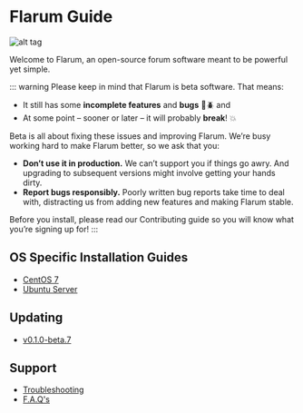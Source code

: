 # Flarum Guide

![alt tag](http://flarum.org/img/logo.png)

Welcome to Flarum, an open-source forum software meant to be powerful yet simple.

::: warning
Please keep in mind that Flarum is beta software. That means:

- It still has some **incomplete features** and **bugs** :bug::beetle: and
- At some point – sooner or later – it will probably **break**! :boom:

Beta is all about fixing these issues and improving Flarum. We’re busy working hard to make Flarum better, so we ask that you:

- **Don’t use it in production.** We can’t support you if things go awry. And upgrading to subsequent versions might involve getting your hands dirty.
- **Report bugs responsibly.** Poorly written bug reports take time to deal with, distracting us from adding new features and making Flarum stable.

Before you install, please read our Contributing guide so you will know what you’re signing up for!
:::

## OS Specific Installation Guides

- [CentOS 7](installation/centos-7.md)
- [Ubuntu Server](installation/ubuntu-server.md)

## Updating

- [v0.1.0-beta.7](versions/0.1.0-beta.7.md)

## Support

- [Troubleshooting](troubleshooting.md)
- [F.A.Q's](faq.md)
